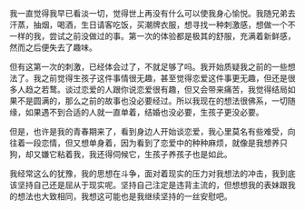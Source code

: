 我一直觉得我早已看淡一切，觉得世上再没有什么可以使我身心愉悦。我随兄弟去汗蒸，抽烟，喝酒，生日请客吃饭，买潮牌衣服，想寻找一种刺激感，想做一个不一样的我，尝试之前没做过的事。第一次的体验都是极其的舒服，充满着新鲜感，然而之后便失去了趣味。

但有这第一次的刺激，已经体会过了，不就足够了吗。我开始质疑我之前的一些想法了。我之前觉得生孩子这件事情很无趣，甚至觉得恋爱这件事更无趣，但还是很多人趋之若鹜。谈过恋爱的人跟你说恋爱很有趣，但又会带来痛苦，我觉得结局如果不是圆满的，那么之前的故事也没必要经过。所以我现在的想法很佛系，一切随缘，如果遇不到合适的人就一直单着，结婚也没必要，生孩子更没必要。

但是，也许是我的青春期来了，看到身边人开始谈恋爱，我心里莫名有些难受，向往着一段恋情，但又想单身着，因为看到了恋爱中的种种麻烦，就像是我想养只狗，却又嫌它粘着我，我还得伺候它，生孩子养孩子也是如此。

我经常这么的犹豫，我的思想在斗争，面对着现实的压力对我想法的冲击，我到底该坚持自己还是屈从于现实呢。坚持自己注定是违背主流的，但想想我的表妹跟我的想法也大致相同，我想这可能也是我继续坚持的一丝安慰吧。
<!-- ##{"timestamp":1522253667}## -->